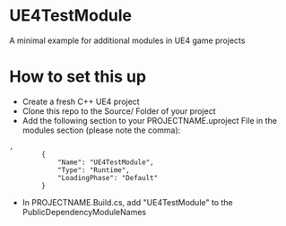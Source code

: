 # UE4TestModule
A minimal example for additional modules in UE4 game projects


# How to set this up
- Create a fresh C++ UE4 project
- Clone this repo to the Source/ Folder of your project
- Add the following section to your PROJECTNAME.uproject File in the modules section (please note the comma):
```
,
		{
			"Name": "UE4TestModule",
			"Type": "Runtime",
			"LoadingPhase": "Default"
		}
``` 
- In PROJECTNAME.Build.cs, add "UE4TestModule" to the PublicDependencyModuleNames
